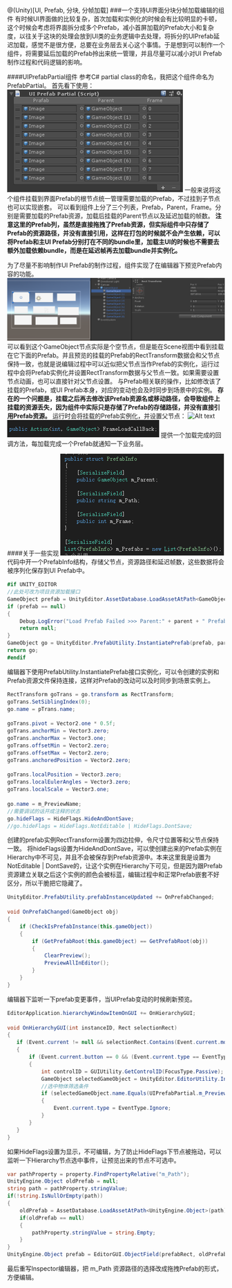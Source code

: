 @(Unity)[UI, Prefab, 分块, 分帧加载]
###一个支持UI界面分块分帧加载编辑的组件
有时候UI界面做的比较复杂，首次加载和实例化的时候会有比较明显的卡顿，这个时候会考虑将界面拆分成多个Prefab，减小首屏加载的Prefab大小和复杂度，以往关于这块的处理会放到UI类的业务逻辑中去处理，将拆分的UIPrefab延迟加载，感觉不是很方便，总要在业务层去关心这个事情。于是想到可以制作一个组件，将需要延后加载的Prefab拎出来统一管理，并且尽量可以减小对UI Prefab制作过程和代码逻辑的影响。

####UIPrefabPartial组件
参考C# partial class的命名，我把这个组件命名为PrefabPartial。
首先看下使用：
![Alt text](./1632568805771.png)
一般来说将这个组件挂载到界面Prefab的根节点统一管理需要加载的Prefab，不过挂到子节点也可以实现嵌套。
可以看到组件上分了三个列表，Prefab，Parent，Frame。分别是需要加载的Prefab资源，加载后挂载的Parent节点以及延迟加载的帧数。
**注意这里的Prefab列，虽然是直接拖拽了Prefab资源，但实际组件中只存储了Prefab的资源路径，并没有直接引用，这样在打包的时候就不会产生依赖，可以将Prefab和主UI Prefab分别打在不同的bundle里，加载主UI的时候也不需要去额外加载依赖bundle，而是在延迟帧再去加载bundle并实例化。**

为了尽量不影响制作UI Prefab的制作过程，组件实现了在编辑器下预览Prefab内容的功能。
![Alt text](./1632569452273.png)
可以看到这个GameObject节点实际是个空节点，但是能在Scene视图中看到挂载在它下面的Prefab。并且预览的挂载的Prefab的RectTransform数据会和父节点保持一致，也就是说编辑过程中可以近似把父节点当作Prefab的实例化，运行过程中会将Prefab实例化并设置RectTransform数据与父节点一致。如果需要设置节点动画，也可以直接针对父节点设置。
与Prefab相关联的操作，比如修改该了挂载的Prefab，或UI Prefab本身，对应的变动也会及时同步到场景中的实例。
**存在的一个问题是，挂载之后再去修改该Prefab资源名或移动路径，会导致组件上挂载的资源丢失，因为组件中实际只是存储了Prefab的存储路径，并没有直接引用Prefab资源。**
运行时会将挂载的Prefab实例化，并设置父节点：
![Alt text](./PrefabPartial.gif)
![Alt text](./1632570948154.png)
提供一个加载完成的回调方法，每加载完成一个Prefab就通知一下业务层。

####关于一些实现
![Alt text](./1632571099240.png)
代码中开一个PrefabInfo结构，存储父节点，资源路径和延迟帧数，这些数据将会被序列化保存到UI Prefab中。
```csharp
#if UNITY_EDITOR
//此处可改为项目资源加载接口
GameObject prefab = UnityEditor.AssetDatabase.LoadAssetAtPath<GameObject>(path);
if (prefab == null)
{
    Debug.LogError("Load Prefab Failed >>> Parent:" + parent + " PrefabPath:" + path);
    return null;
}
GameObject go = UnityEditor.PrefabUtility.InstantiatePrefab(prefab, parent) as GameObject;// Instantiate(prefab, parent.transform);
return go;
#endif
```
编辑器下使用PrefabUtility.InstantiatePrefab接口实例化，可以令创建的实例和Prefab资源文件保持连接，这样对Prefab的改动可以及时同步到场景实例上。
```csharp
RectTransform goTrans = go.transform as RectTransform;
goTrans.SetSiblingIndex(0);
go.name = pTrans.name;

goTrans.pivot = Vector2.one * 0.5f;
goTrans.anchorMin = Vector3.zero;
goTrans.anchorMax = Vector3.one;
goTrans.offsetMin = Vector2.zero;
goTrans.offsetMax = Vector2.zero;
goTrans.anchoredPosition = Vector2.zero;

goTrans.localPosition = Vector3.zero;
goTrans.localEulerAngles = Vector3.zero;
goTrans.localScale = Vector3.one;

go.name = m_PreviewName;
//需要调试的话开成注释的状态
go.hideFlags = HideFlags.HideAndDontSave;
//go.hideFlags = HideFlags.NotEditable | HideFlags.DontSave;
```
创建的prefab实例RectTransform设置为四边拉伸，令尺寸位置等和父节点保持一致。
将hideFlags设置为HideAndDontSave，可以使创建出来的Prefab实例在Hierarchy中不可见，并且不会被保存到Prefab资源中。本来这里我是设置为NotEditable | DontSave的，让这个实例在Hierarchy下可见，但是因为跟Prefab资源建立关联之后这个实例的颜色会被标蓝，编辑过程中和正常Prefab嵌套不好区分，所以干脆把它隐藏了。
```csharp
UnityEditor.PrefabUtility.prefabInstanceUpdated += OnPrefabChanged;

void OnPrefabChanged(GameObject obj)
{
    if (CheckIsPrefabInstance(this.gameObject))
    {
        if (GetPrefabRoot(this.gameObject) == GetPrefabRoot(obj))
        {
            ClearPreview();
            PreviewAllInEditor();
        }
    }
}
```
编辑器下监听一下prefab变更事件，当UIPrefab变动的时候刷新预览。
```csharp
EditorApplication.hierarchyWindowItemOnGUI += OnHierarchyGUI;

void OnHierarchyGUI(int instanceID, Rect selectionRect)
{
   if (Event.current != null && selectionRect.Contains(Event.current.mousePosition))
   {
       if (Event.current.button == 0 && (Event.current.type == EventType.MouseDown))
       {
           int controlID = GUIUtility.GetControlID(FocusType.Passive);
           GameObject selectedGameObject = UnityEditor.EditorUtility.InstanceIDToObject(instanceID) as GameObject;
           //选中物体筛选条件
           if (selectedGameObject.name.Equals(UIPrefabPartial.m_PreviewName))
           {
               Event.current.type = EventType.Ignore;
           }
       }
   }
}
```
如果HideFlags设置为显示，不可编辑，为了防止HideFlags下节点被拖动，可以监听一下Hierarchy节点选中事件，让预览出来的节点不可选中。

```csharp
var pathProperty = property.FindPropertyRelative("m_Path");
UnityEngine.Object oldPrefab = null;
string path = pathProperty.stringValue;
if(!string.IsNullOrEmpty(path))
{
    oldPrefab = AssetDatabase.LoadAssetAtPath<UnityEngine.Object>(path);
    if(oldPrefab == null)
    {
        pathProperty.stringValue = string.Empty;
    }
}
UnityEngine.Object prefab = EditorGUI.ObjectField(prefabRect, oldPrefab, typeof(GameObject), false);
```
最后重写Inspector编辑器，把 m_Path 资源路径的选择改成拖拽Prefab的形式，方便编辑。

